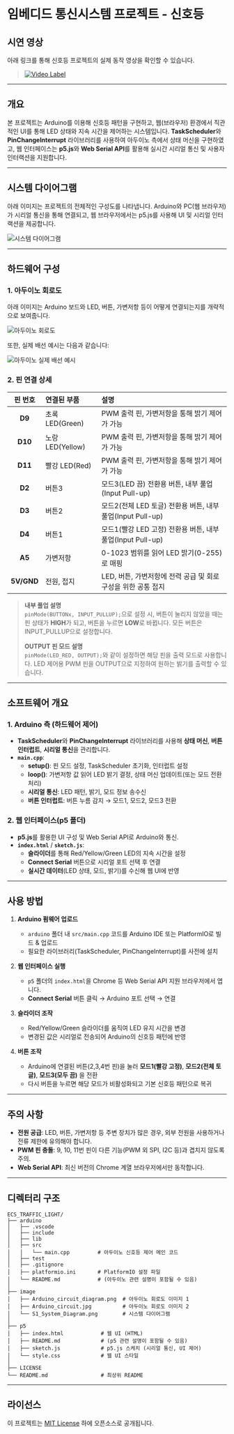 # 임베디드 통신시스템 프로젝트 - 신호등

## 시연 영상
아래 링크를 통해 신호등 프로젝트의 실제 동작 영상을 확인할 수 있습니다.

>[![Video Label](http://img.youtube.com/vi/O_3jzSIpDpo/0.jpg)](https://youtu.be/O_3jzSIpDpo)


---

## 개요
본 프로젝트는 Arduino를 이용해 신호등 패턴을 구현하고, 웹(브라우저) 환경에서 직관적인 UI를 통해 LED 상태와 지속 시간을 제어하는 시스템입니다. **TaskScheduler**와 **PinChangeInterrupt** 라이브러리를 사용하여 아두이노 측에서 상태 머신을 구현하였고, 웹 인터페이스는 **p5.js**와 **Web Serial API**를 활용해 실시간 시리얼 통신 및 사용자 인터랙션을 지원합니다.

---

## 시스템 다이어그램
아래 이미지는 프로젝트의 전체적인 구성도를 나타냅니다. Arduino와 PC(웹 브라우저)가 시리얼 통신을 통해 연결되고, 웹 브라우저에서는 p5.js를 사용해 UI 및 시리얼 인터랙션을 제공합니다.

![시스템 다이어그램](image/S1_System_Diagram.png)

---

## 하드웨어 구성

### 1. 아두이노 회로도
아래 이미지는 Arduino 보드와 LED, 버튼, 가변저항 등이 어떻게 연결되는지를 개략적으로 보여줍니다.

![아두이노 회로도](image/Arduino_circuit_diagram.png)

또한, 실제 배선 예시는 다음과 같습니다:

![아두이노 실제 배선 예시](image/Arduino_circuit.jpg)

### 2. 핀 연결 상세

| 핀 번호 | 연결된 부품        | 설명                                                                              |
|:------:|:-------------------|:----------------------------------------------------------------------------------|
| **D9**  | 초록 LED(Green)    | PWM 출력 핀, 가변저항을 통해 밝기 제어가 가능                                      |
| **D10** | 노랑 LED(Yellow)   | PWM 출력 핀, 가변저항을 통해 밝기 제어가 가능                                      |
| **D11** | 빨강 LED(Red)      | PWM 출력 핀, 가변저항을 통해 밝기 제어가 가능                                      |
| **D2**  | 버튼3              | 모드3(LED 끔) 전환용 버튼, 내부 풀업(Input Pull-up)                                 |
| **D3**  | 버튼2              | 모드2(전체 LED 토글) 전환용 버튼, 내부 풀업(Input Pull-up)                          |
| **D4**  | 버튼1              | 모드1(빨강 LED 고정) 전환용 버튼, 내부 풀업(Input Pull-up)                          |
| **A5** | 가변저항           | 0-1023 범위를 읽어 LED 밝기(0-255)로 매핑                                           |
| **5V/GND** | 전원, 접지    | LED, 버튼, 가변저항에 전력 공급 및 회로 구성을 위한 공통 접지                         |

> **내부 풀업 설명**  
> `pinMode(BUTTONx, INPUT_PULLUP);`으로 설정 시, 버튼이 눌리지 않았을 때는 핀 상태가 **HIGH**가 되고, 버튼을 누르면 **LOW**로 바뀝니다. 모든 버튼은 INPUT_PULLUP으로 설정합니다.
> 
> **OUTPUT 핀 모드 설명**  
> `pinMode(LED_RED, OUTPUT);`와 같이 설정하면 해당 핀을 출력 모드로 사용합니다. LED 제어용 PWM 핀을 OUTPUT으로 지정하여 원하는 밝기를 출력할 수 있습니다.

---

## 소프트웨어 개요

### 1. Arduino 측 (하드웨어 제어)
- **TaskScheduler**와 **PinChangeInterrupt** 라이브러리를 사용해 **상태 머신**, **버튼 인터럽트**, **시리얼 통신**을 관리합니다.
- **`main.cpp`**:  
  - **setup()**: 핀 모드 설정, TaskScheduler 초기화, 인터럽트 설정  
  - **loop()**: 가변저항 값 읽어 LED 밝기 결정, 상태 머신 업데이트(또는 모드 전환 처리)  
  - **시리얼 통신**: LED 패턴, 밝기, 모드 정보 송수신  
  - **버튼 인터럽트**: 버튼 누름 감지 → 모드1, 모드2, 모드3 전환  

### 2. 웹 인터페이스(p5 폴더)
- **p5.js**를 활용한 UI 구성 및 Web Serial API로 Arduino와 통신.
- **`index.html`** / **`sketch.js`**:  
  - **슬라이더**를 통해 Red/Yellow/Green LED의 지속 시간을 설정  
  - **Connect Serial** 버튼으로 시리얼 포트 선택 후 연결  
  - **실시간 데이터**(LED 상태, 모드, 밝기)를 수신해 웹 UI에 반영  

---

## 사용 방법

1. **Arduino 펌웨어 업로드**  
   - `arduino` 폴더 내 `src/main.cpp` 코드를 Arduino IDE 또는 PlatformIO로 빌드 & 업로드  
   - 필요한 라이브러리(TaskScheduler, PinChangeInterrupt)를 사전에 설치

2. **웹 인터페이스 실행**  
   - `p5` 폴더의 `index.html`을 Chrome 등 Web Serial API 지원 브라우저에서 엽니다.  
   - **Connect Serial** 버튼 클릭 → Arduino 포트 선택 → 연결

3. **슬라이더 조작**  
   - Red/Yellow/Green 슬라이더를 움직여 LED 유지 시간을 변경  
   - 변경된 값은 시리얼로 전송되어 Arduino의 신호등 패턴에 반영

4. **버튼 조작**  
   - Arduino에 연결된 버튼(2,3,4번 핀)을 눌러 **모드1(빨강 고정)**, **모드2(전체 토글)**, **모드3(모두 끔)** 을 전환  
   - 다시 버튼을 누르면 해당 모드가 비활성화되고 기본 신호등 패턴으로 복귀

---

## 주의 사항

- **전원 공급**: LED, 버튼, 가변저항 등 주변 장치가 많은 경우, 외부 전원을 사용하거나 전류 제한에 유의해야 합니다.  
- **PWM 핀 충돌**: 9, 10, 11번 핀이 다른 기능(PWM 외 SPI, I2C 등)과 겹치지 않도록 주의.  
- **Web Serial API**: 최신 버전의 Chrome 계열 브라우저에서만 동작합니다.

---

## 디렉터리 구조

```plaintext
ECS_TRAFFIC_LIGHT/
├── arduino
│   ├── .vscode
│   ├── include
│   ├── lib
│   ├── src
│   │   └── main.cpp         # 아두이노 신호등 제어 메인 코드
│   ├── test
│   ├── .gitignore
│   ├── platformio.ini       # PlatformIO 설정 파일
│   └── README.md            # (아두이노 관련 설명이 포함될 수 있음)
│
├── image
│   ├── Arduino_circuit_diagram.png  # 아두이노 회로도 이미지 1
│   ├── Arduino_circuit.jpg          # 아두이노 회로도 이미지 2
│   └── S1_System_Diagram.png        # 시스템 다이어그램
│
├── p5
│   ├── index.html            # 웹 UI (HTML)
│   ├── README.md             # (p5 관련 설명이 포함될 수 있음)
│   ├── sketch.js             # p5.js 스케치 (시리얼 통신, UI 제어)
│   └── style.css             # 웹 UI 스타일
│
├── LICENSE
└── README.md                 # 최상위 README
```
---

## 라이선스

이 프로젝트는 [MIT License](./LICENSE) 하에 오픈소스로 공개됩니다.
